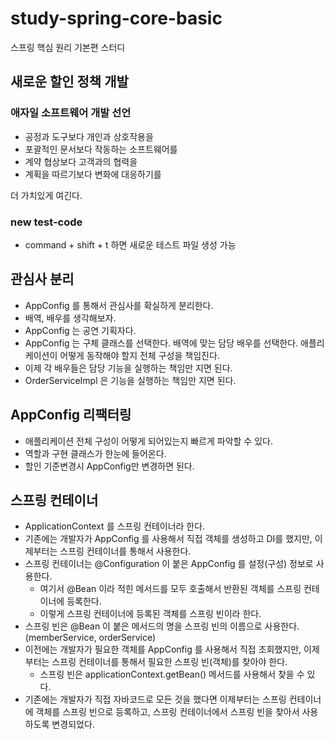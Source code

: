 # study-spring-core-basic
스프링 핵심 원리 기본편 스터디

## 새로운 할인 정책 개발

### 애자일 소프트웨어 개발 선언

- 공정과 도구보다 개인과 상호작용을
- 포괄적인 문서보다 작동하는 소프트웨어를
- 계약 협상보다 고객과의 협력을
- 계획을 따르기보다 변화에 대응하기를

더 가치있게 여긴다.

### new test-code 
- command + shift + t 하면 새로운 테스트 파일 생성 가능

## 관심사 분리
- AppConfig 를 통해서 관심사를 확실하게 분리한다.
- 배역, 배우를 생각해보자.
- AppConfig 는 공연 기획자다.
- AppConfig 는 구체 클래스를 선택한다. 배역에 맞는 담당 배우를 선택한다. 애플리케이션이 어떻게 동작해야 할지 전체 구성을 책임진다.
- 이제 각 배우들은 담당 기능을 실행하는 책임만 지면 된다.
- OrderServiceImpl 은 기능을 실행하는 책임만 지면 된다. 

## AppConfig 리팩터링
- 애플리케이션 전체 구성이 어떻게 되어있는지 빠르게 파악할 수 있다.
- 역할과 구현 클래스가 한눈에 들어온다.
- 할인 기준변경시 AppConfig만 변경하면 된다.

## 스프링 컨테이너
- ApplicationContext 를 스프링 컨테이너라 한다.
- 기존에는 개발자가 AppConfig 를 사용해서 직접 객체를 생성하고 DI를 했지만, 이제부터는 스프링 컨테이너를 통해서 사용한다.
- 스프링 컨테이너는 @Configuration 이 붙은 AppConfig 를 설정(구성) 정보로 사용한다. 
  - 여기서 @Bean 이라 적힌 메서드를 모두 호출해서 반환된 객체를 스프링 컨테이너에 등록한다. 
  - 이렇게 스프링 컨테이너에 등록된 객체를 스프링 빈이라 한다. 
- 스프링 빈은 @Bean 이 붙은 메서드의 명을 스프링 빈의 이름으로 사용한다. (memberService, orderService)
- 이전에는 개발자가 필요한 객체를 AppConfig 를 사용해서 직접 조회했지만, 이제부터는 스프링 컨테이너를 통해서 필요한 스프링 빈(객체)를 찾아야 한다.
  - 스프링 빈은 applicationContext.getBean() 메서드를 사용해서 찾을 수 있다.
- 기존에는 개발자가 직접 자바코드로 모든 것을 했다면 이제부터는 스프링 컨테이너에 객체를 스프링 빈으로 등록하고, 스프링 컨테이너에서 스프링 빈을 찾아서 사용하도록 변경되었다.
